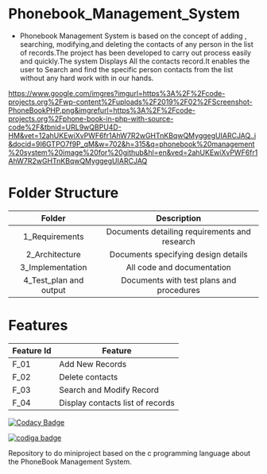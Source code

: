 # Phonebook_Management_System

* Phonebook Management System is based on the concept of  adding , searching, modifying,and deleting the contacts of any person in the list of records.The project has been developed to carry out process easily and quickly.The system Displays All the contacts record.It enables the user to Search  and find the specific person contacts from the list without any hard work with in our hands.

https://www.google.com/imgres?imgurl=https%3A%2F%2Fcode-projects.org%2Fwp-content%2Fuploads%2F2019%2F02%2FScreenshot-PhoneBookPHP.png&imgrefurl=https%3A%2F%2Fcode-projects.org%2Fphone-book-in-php-with-source-code%2F&tbnid=URL9wQBPU4D-HM&vet=12ahUKEwiXvPWF6fr1AhW7R2wGHTnKBqwQMyggegUIARCJAQ..i&docid=9I6GTPO7f9P_qM&w=702&h=315&q=phonebook%20management%20system%20image%20for%20github&hl=en&ved=2ahUKEwiXvPWF6fr1AhW7R2wGHTnKBqwQMyggegUIARCJAQ

# Folder Structure
|Folder|	Description|
|:---:|:---:|
|1_Requirements|	Documents detailing requirements and research|
|2_Architecture|	Documents specifying design details|
|3_Implementation	|All code and documentation|
|4_Test_plan and output|	Documents with test plans and procedures|

# Features
|Feature Id|	Feature|
|---|----|
|F_01|	Add New Records |
|F_02|	Delete contacts |
|F_03|   Search  and Modify Record  |
|F_04|	Display contacts list of records|


[![Codacy Badge](https://app.codacy.com/project/badge/Grade/6a75ede2fab74ad1b286b5a551b7abae)](https://www.codacy.com/gh/1g1o0w1r1i/M1_Phonebook_Management_system/dashboard?utm_source=github.com&amp;utm_medium=referral&amp;utm_content=1g1o0w1r1i/M1_Phonebook_Management_system&amp;utm_campaign=Badge_Grade)

<a href="https://app.codiga.io/public/user/github/1g1o0w1r1i">
   <img src="https://api.codiga.io/public/badge/user/github/1g1o0w1r1i?style=light" alt="codiga badge" />
</a>

Repository to do miniproject based on the c programming language about the PhoneBook Management System.
